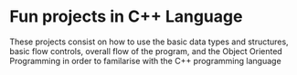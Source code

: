 # Fun projects in C++ Language

These projects consist on how to use the basic data types and structures, basic flow controls, overall flow of the program, and the Object Oriented Programming in order to familarise with the C++ programming language
